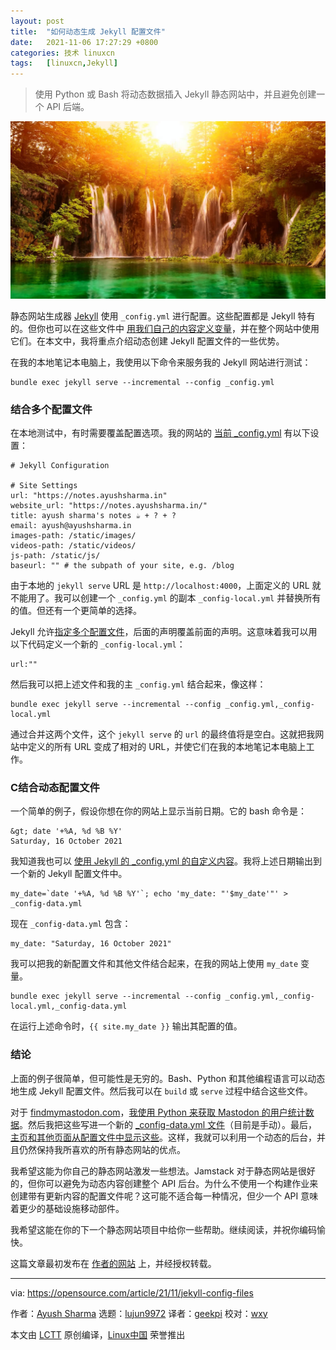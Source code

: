 ```yaml
---
layout: post
title:	"如何动态生成 Jekyll 配置文件"
date:	2021-11-06 17:27:29 +0800 
categories:	技术 linuxcn 
tags:	[linuxcn,Jekyll]
---
```




> 
> 使用 Python 或 Bash 将动态数据插入 Jekyll 静态网站中，并且避免创建一个 API 后端。
> 
> 
> 


![](/Asserts/Images/album/202111/06/172709dqcv65spvl363fav.jpg "Digital creative of a browser on the internet")


静态网站生成器 [Jekyll](https://opensource.com/article/21/9/build-website-jekyll) 使用 `_config.yml` 进行配置。这些配置都是 Jekyll 特有的。但你也可以在这些文件中 [用我们自己的内容定义变量](https://ayushsharma.in/2021/08/using-variables-in-jekyll-to-define-custom-content)，并在整个网站中使用它们。在本文中，我将重点介绍动态创建 Jekyll 配置文件的一些优势。


在我的本地笔记本电脑上，我使用以下命令来服务我的 Jekyll 网站进行测试：



```
bundle exec jekyll serve --incremental --config _config.yml

```

### 结合多个配置文件


在本地测试中，有时需要覆盖配置选项。我的网站的 [当前 \_config.yml](https://gitlab.com/ayush-sharma/ayushsharma-in/-/blob/2.0/_config.yml) 有以下设置：



```
# Jekyll Configuration

# Site Settings
url: "https://notes.ayushsharma.in"
website_url: "https://notes.ayushsharma.in/"
title: ayush sharma's notes ☕ + ? + ?️
email: ayush@ayushsharma.in
images-path: /static/images/
videos-path: /static/videos/
js-path: /static/js/
baseurl: "" # the subpath of your site, e.g. /blog

```

由于本地的 `jekyll serve` URL 是 `http://localhost:4000`，上面定义的 URL 就不能用了。我可以创建一个 `_config.yml` 的副本 `_config-local.yml` 并替换所有的值。但还有一个更简单的选择。


Jekyll 允许[指定多个配置文件](https://jekyllrb.com/docs/configuration/options/#build-command-options)，后面的声明覆盖前面的声明。这意味着我可以用以下代码定义一个新的 `_config-local.yml`：



```
url:""

```

然后我可以把上述文件和我的主 `_config.yml` 结合起来，像这样：



```
bundle exec jekyll serve --incremental --config _config.yml,_config-local.yml

```

通过合并这两个文件，这个 `jekyll serve` 的 `url` 的最终值将是空白。这就把我网站中定义的所有 URL 变成了相对的 URL，并使它们在我的本地笔记本电脑上工作。


### C结合动态配置文件


一个简单的例子，假设你想在你的网站上显示当前日期。它的 bash 命令是：



```
&gt; date '+%A, %d %B %Y'
Saturday, 16 October 2021

```

我知道我也可以 [使用 Jekyll 的 \_config.yml 的自定义内容](https://ayushsharma.in/2021/08/using-variables-in-jekyll-to-define-custom-content)。我将上述日期输出到一个新的 Jekyll 配置文件中。



```
my_date=`date '+%A, %d %B %Y'`; echo 'my_date: "'$my_date'"' > _config-data.yml

```

现在 `_config-data.yml` 包含：



```
my_date: "Saturday, 16 October 2021"

```

我可以把我的新配置文件和其他文件结合起来，在我的网站上使用 `my_date` 变量。



```
bundle exec jekyll serve --incremental --config _config.yml,_config-local.yml,_config-data.yml

```

在运行上述命令时，`{{ site.my_date }}` 输出其配置的值。


### 结论


上面的例子很简单，但可能性是无穷的。Bash、Python 和其他编程语言可以动态地生成 Jekyll 配置文件。然后我可以在 `build` 或 `serve` 过程中结合这些文件。


对于 [findmymastodon.com](https://findmymastodon.com/)，[我使用 Python 来获取 Mastodon 的用户统计数据](https://gitlab.com/ayush-sharma/find-my-mastodon/-/blob/1.0/src/fetch-instance-data/fetch_data.py#L252)。然后我把这些写进一个新的 [\_config-data.yml 文件](https://gitlab.com/ayush-sharma/find-my-mastodon/-/blob/1.0/_config-data.yml)（目前是手动）。最后，[主页和其他页面从配置文件中显示这些](https://gitlab.com/ayush-sharma/find-my-mastodon/-/blob/1.0/index.md#L16)。这样，我就可以利用一个动态的后台，并且仍然保持我所喜欢的所有静态网站的优点。


我希望这能为你自己的静态网站激发一些想法。Jamstack 对于静态网站是很好的，但你可以避免为动态内容创建整个 API 后台。为什么不使用一个构建作业来创建带有更新内容的配置文件呢？这可能不适合每一种情况，但少一个 API 意味着更少的基础设施移动部件。


我希望这能在你的下一个静态网站项目中给你一些帮助。继续阅读，并祝你编码愉快。


这篇文章最初发布在 [作者的网站](https://ayushsharma.in/2021/10/inserting-dynamic-data-into-jekyll-static-sites-using-python-or-bash) 上，并经授权转载。




---


via: <https://opensource.com/article/21/11/jekyll-config-files>


作者：[Ayush Sharma](https://opensource.com/users/ayushsharma) 选题：[lujun9972](https://github.com/lujun9972) 译者：[geekpi](https://github.com/geekpi) 校对：[wxy](https://github.com/wxy)


本文由 [LCTT](https://github.com/LCTT/TranslateProject) 原创编译，[Linux中国](https://linux.cn/) 荣誉推出

